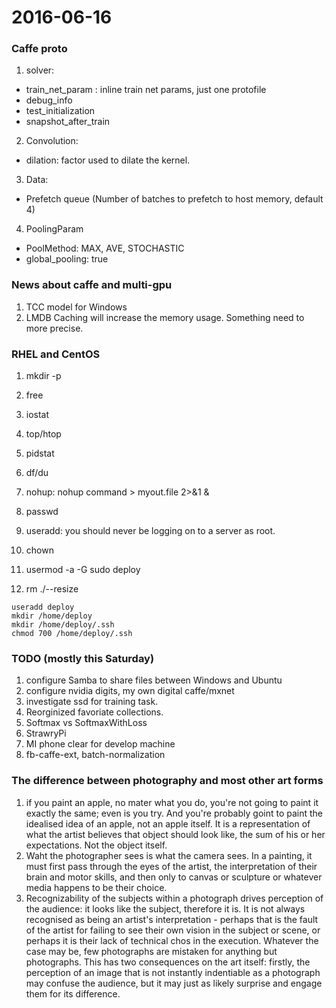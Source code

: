 2016-06-16
==========
### Caffe proto
1. solver:
  - train_net_param : inline train net params, just one protofile
  - debug_info
  - test_initialization 
  - snapshot_after_train 
2. Convolution:
  - dilation: factor used to dilate the kernel.
3. Data:
  - Prefetch queue (Number of batches to prefetch to host memory, default 4)
4. PoolingParam
  - PoolMethod: MAX, AVE, STOCHASTIC
  - global_pooling: true


### News about caffe and multi-gpu
1. TCC model for Windows
2. LMDB Caching will increase the memory usage. Something need to more precise.


### RHEL and CentOS
1. mkdir -p 
2. free
3. iostat
4. top/htop
5. pidstat
6. df/du
7. nohup: nohup command > myout.file 2>&1 &

8. passwd
9. useradd: you should never be logging on to a server as root.
10. chown
11. usermod -a -G sudo deploy
12. rm ./--resize
``` shell
useradd deploy
mkdir /home/deploy
mkdir /home/deploy/.ssh
chmod 700 /home/deploy/.ssh

```


### TODO (mostly this Saturday)
1. configure Samba to share files between Windows and Ubuntu
2. configure nvidia digits, my own digital caffe/mxnet
3. investigate ssd for training task.
4. Reorginized favoriate collections.
5. Softmax vs SoftmaxWithLoss
6. StrawryPi
7. MI phone clear for develop machine
8. fb-caffe-ext, batch-normalization

### The difference between photography and most other art forms
1. if you paint an apple, no mater what you do, you're not going to paint it exactly the same; even is you try. And you're probably goint to paint the idealised idea of an apple, not an apple itself. It is a representation of what the artist believes that object should look like, the sum of his or her expectations. Not the object itself.
2. Waht the photographer sees is what the camera sees. In a painting, it must first pass through the eyes of the artist, the interpretation of their brain and motor skills, and then only to canvas or sculpture or whatever media happens to be their choice.
3. Recognizability of the subjects within a photograph drives perception of the audience: it looks like the subject, therefore it is. It is not always recognised as being an artist's interpretation - perhaps that is the fault of the artist for failing to see their own vision in the subject or scene, or perhaps it is their lack of technical chos in the execution. Whatever the case may be, few photographs are mistaken for anything but photographs. This has two consequences on the art itself: firstly, the perception of an image that is not instantly indentiable as a photograph may confuse the audience, but it may just as likely surprise and engage them for its difference.



